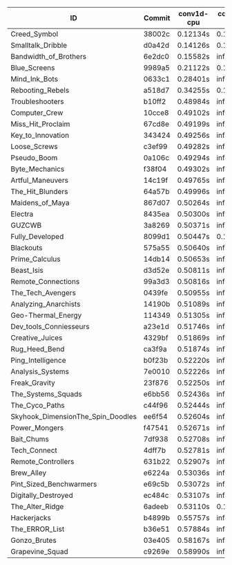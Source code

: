 |ID|Commit|conv1d-cpu|conv1d-gpu|DWSPConv2D-gpu|gemm-gpu|avg|
|-|-|-|-|-|-|-|
|Creed_Symbol|38002c|0.12134s|0.11340s|infs|1.81733s|infs|
|Smalltalk_Dribble|d0a42d|0.14126s|0.16168s|infs|4.48983s|infs|
|Bandwidth_of_Brothers|6e2dc0|0.15582s|infs|infs|2.13069s|infs|
|Blue_Screens|9989a5|0.21122s|0.12954s|infs|4.45475s|infs|
|Mind_Ink_Bots|0633c1|0.28401s|infs|infs|4.50840s|infs|
|Rebooting_Rebels|a518d7|0.34255s|0.11976s|infs|4.58728s|infs|
|Troubleshooters|b10ff2|0.48984s|infs|infs|4.64708s|infs|
|Computer_Crew|10cce8|0.49102s|infs|infs|4.64357s|infs|
|Miss_Hit_Proclaim|67cd8e|0.49199s|infs|infs|4.64547s|infs|
|Key_to_Innovation|343424|0.49256s|infs|infs|4.63533s|infs|
|Loose_Screws|c3ef99|0.49282s|infs|infs|4.64195s|infs|
|Pseudo_Boom|0a106c|0.49294s|infs|infs|4.63780s|infs|
|Byte_Mechanics|f38f04|0.49302s|infs|infs|4.64633s|infs|
|Artful_Maneuvers|14c19f|0.49765s|infs|infs|4.63037s|infs|
|The_Hit_Blunders|64a57b|0.49996s|infs|infs|4.62720s|infs|
|Maidens_of_Maya|867d07|0.50264s|infs|infs|4.52615s|infs|
|Electra|8435ea|0.50300s|infs|infs|4.48794s|infs|
|GUZCWB|3a8269|0.50371s|infs|infs|4.50897s|infs|
|Fully_Developed|8099d1|0.50447s|0.13748s|infs|2.18049s|infs|
|Blackouts|575a55|0.50640s|infs|infs|4.56079s|infs|
|Prime_Calculus|14db14|0.50653s|infs|infs|4.54971s|infs|
|Beast_Isis|d3d52e|0.50811s|infs|infs|4.54807s|infs|
|Remote_Connections|99a3d3|0.50816s|infs|infs|4.53782s|infs|
|The_Tech_Avengers|0439fe|0.50955s|infs|infs|4.50906s|infs|
|Analyzing_Anarchists|14190b|0.51089s|infs|infs|4.51160s|infs|
|Geo-Thermal_Energy|114349|0.51305s|infs|infs|4.49801s|infs|
|Dev_tools_Conniesseurs|a23e1d|0.51746s|infs|infs|4.54072s|infs|
|Creative_Juices|4329bf|0.51869s|infs|infs|4.50298s|infs|
|Rug_Heed_Bend|ca3f9a|0.51874s|infs|infs|4.51703s|infs|
|Ping_Intelligence|b0f23b|0.52220s|infs|infs|4.48582s|infs|
|Analysis_Systems|7e0010|0.52226s|infs|infs|4.49628s|infs|
|Freak_Gravity|23f876|0.52250s|infs|infs|4.55164s|infs|
|The_Systems_Squads|e6bb56|0.52436s|infs|infs|4.53422s|infs|
|The_Cyco_Paths|c44f96|0.52444s|infs|infs|4.54410s|infs|
|Skyhook_DimensionThe_Spin_Doodles|ee6f54|0.52604s|infs|infs|4.54371s|infs|
|Power_Mongers|f47541|0.52671s|infs|infs|4.52544s|infs|
|Bait_Chums|7df938|0.52708s|infs|infs|4.49112s|infs|
|Tech_Connect|4dff7b|0.52781s|infs|infs|4.53963s|infs|
|Remote_Controllers|631b22|0.52907s|infs|infs|4.50250s|infs|
|Brew_Alley|e6224a|0.53036s|infs|infs|4.56085s|infs|
|Pint_Sized_Benchwarmers|e69c5b|0.53072s|infs|infs|4.50698s|infs|
|Digitally_Destroyed|ec484c|0.53107s|infs|infs|4.49507s|infs|
|The_Alter_Ridge|6adeeb|0.53110s|0.18091s|infs|4.45959s|infs|
|Hackerjacks|b4899b|0.55757s|infs|infs|4.63031s|infs|
|The_ERROR_List|b36e51|0.57884s|infs|infs|4.62113s|infs|
|Gonzo_Brutes|03e405|0.58167s|infs|infs|4.63622s|infs|
|Grapevine_Squad|c9269e|0.58990s|infs|infs|4.64776s|infs|
